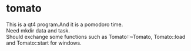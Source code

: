 # tomato
This is a qt4 program.And it is a pomodoro time.  
Need mkdir data and task.  
Should exchange some functions such as Tomato::~Tomato, Tomato::load and Tomato::start for windows.
